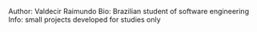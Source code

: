 Author: Valdecir Raimundo
Bio: Brazilian student of software engineering
Info: small projects developed for studies only 